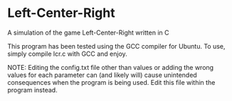 # Left-Center-Right
A simulation of the game Left-Center-Right written in C

This program has been tested using the GCC compiler for Ubuntu.
To use, simply compile lcr.c with GCC and enjoy.

NOTE: Editing the config.txt file other than values or adding the wrong values for each parameter can (and likely will) cause unintended consequences when the program is being used. Edit this file within the program instead.
